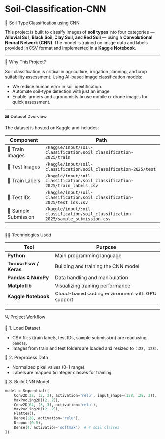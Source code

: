 # Soil-Classification-CNN


🧪 Soil Type Classification using CNN

This project is built to classify images of **soil types** into four categories — **Alluvial Soil, Black Soil, Clay Soil, and Red Soil** — using a **Convolutional Neural Network (CNN)**. The model is trained on image data and labels provided in CSV format and implemented in a **Kaggle Notebook**.

---

 🧠 Why This Project?

Soil classification is critical in agriculture, irrigation planning, and crop suitability assessment. Using AI-based image classification models:

- We reduce human error in soil identification.
- Automate soil-type detection with just an image.
- Enable farmers and agronomists to use mobile or drone images for quick assessment.

---

 🗃️ Dataset Overview

The dataset is hosted on Kaggle and includes:

| Component | Path |
|----------|------|
| 📁 Train Images | `/kaggle/input/soil-classification/soil_classification-2025/train` |
| 📁 Test Images | `/kaggle/input/soil-classification/soil_classification-2025/test` |
| 📄 Train Labels | `/kaggle/input/soil-classification/soil_classification-2025/train_labels.csv` |
| 📄 Test IDs | `/kaggle/input/soil-classification/soil_classification-2025/test_ids.csv` |
| 📄 Sample Submission | `/kaggle/input/soil-classification/soil_classification-2025/sample_submission.csv` |

---

 🧑‍💻 Technologies Used

| Tool | Purpose |
|------|---------|
| **Python** | Main programming language |
| **TensorFlow / Keras** | Building and training the CNN model |
| **Pandas & NumPy** | Data handling and manipulation |
| **Matplotlib** | Visualizing training performance |
| **Kaggle Notebook** | Cloud-based coding environment with GPU support |

---

 🔍 Project Workflow

 🔹 1. Load Dataset

- CSV files (train labels, test IDs, sample submission) are read using `pandas`.
- Images from train and test folders are loaded and resized to `(128, 128)`.

🔹 2. Preprocess Data

- Normalized pixel values (0–1 range).
- Labels are mapped to integer classes for training.

🔹 3. Build CNN Model

```python
model = Sequential([
    Conv2D(32, (3, 3), activation='relu', input_shape=(128, 128, 3)),
    MaxPooling2D((2, 2)),
    Conv2D(64, (3, 3), activation='relu'),
    MaxPooling2D((2, 2)),
    Flatten(),
    Dense(128, activation='relu'),
    Dropout(0.5),
    Dense(4, activation='softmax')  # 4 soil classes
])

